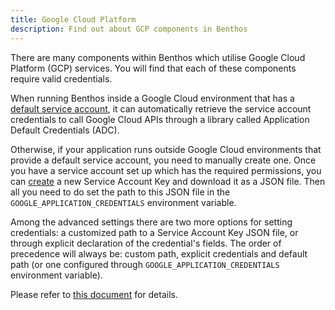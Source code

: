 ```yaml
---
title: Google Cloud Platform
description: Find out about GCP components in Benthos
---
```


There are many components within Benthos which utilise Google Cloud Platform (GCP) services. You will find that each of
these components require valid credentials.

When running Benthos inside a Google Cloud environment that has a
[default service account](https://cloud.google.com/iam/docs/service-accounts#default), it can automatically retrieve the
service account credentials to call Google Cloud APIs through a library called Application Default Credentials (ADC).

Otherwise, if your application runs outside Google Cloud environments that provide a default service account, you need
to manually create one. Once you have a service account set up which has the required permissions, you can
[create](https://console.cloud.google.com/apis/credentials/serviceaccountkey) a new Service Account Key and download it
as a JSON file. Then all you need to do set the path to this JSON file in the `GOOGLE_APPLICATION_CREDENTIALS`
environment variable.

Among the advanced settings there are two more options for setting credentials: a customized path to a Service Account
Key JSON file, or through explicit declaration of the credential's fields. The order of precedence will always be: custom
path, explicit credentials and default path (or one configured through `GOOGLE_APPLICATION_CREDENTIALS` environment
variable).

Please refer to [this document](https://cloud.google.com/docs/authentication/production) for details.
